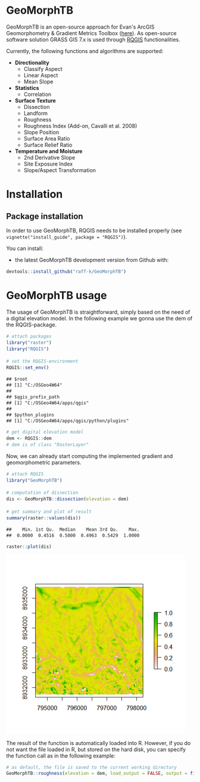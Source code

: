 
<!-- README.md is generated from README.Rmd. Please edit that file -->
GeoMorphTB
==========

GeoMorphTB is an open-source approach for Evan's ArcGIS Geomorphometry & Gradient Metrics Toolbox ([here](http://evansmurphy.wixsite.com/evansspatial/arcgis-gradient-metrics-toolbox)). As open-source software solution GRASS GIS 7.x is used through [RQGIS](https://github.com/jannes-m/RQGIS) functionalities.

Currently, the following functions and algorithms are supported:

-   **Directionality**
    -   Classify Aspect
    -   Linear Aspect
    -   Mean Slope
-   **Statistics**
    -   Correlation
-   **Surface Texture**
    -   Dissection
    -   Landform
    -   Roughness
    -   Roughness Index (Add-on, Cavalli et al. 2008)
    -   Slope Position
    -   Surface Area Ratio
    -   Surface Relief Ratio
-   **Temperature and Moisture**
    -   2nd Derivative Slope
    -   Site Exposure Index
    -   Slope/Aspect Transformation

Installation
============

Package installation
--------------------

In order to use GeoMorphTB, RQGIS needs to be installed properly (see `vignette("install_guide", package = "RQGIS")`).

You can install:

-   the latest GeoMorphTB development version from Github with:

``` r
devtools::install_github("raff-k/GeoMorphTB")
```

GeoMorphTB usage
================

The usage of GeoMorphTB is straightforward, simply based on the need of a digital elevation model. In the following example we gonna use the dem of the RQGIS-package.

``` r
# attach packages
library("raster")
library("RQGIS")

# set the RQGIS-environment
RQGIS::set_env()
```

    ## $root
    ## [1] "C:/OSGeo4W64"
    ## 
    ## $qgis_prefix_path
    ## [1] "C:/OSGeo4W64/apps/qgis"
    ## 
    ## $python_plugins
    ## [1] "C:/OSGeo4W64/apps/qgis/python/plugins"

``` r
# get digital elevation model 
dem <- RQGIS::dem
# dem is of class "RasterLayer"
```

Now, we can already start computing the implemented gradient and geomorphometric parameters.

``` r
# attach RQGIS
library("GeoMorphTB")

# computation of dissection
dis <- GeoMorphTB::dissection(elevation = dem)

# get summary and plot of result
summary(raster::values(dis))
```

    ##    Min. 1st Qu.  Median    Mean 3rd Qu.    Max. 
    ##  0.0000  0.4516  0.5000  0.4963  0.5429  1.0000

``` r
raster::plot(dis)
```

![](README_files/figure-markdown_github/unnamed-chunk-2-1.png)

The result of the function is automatically loaded into R. However, if you do not want the file loaded in R, but stored on the hard disk, you can specify the function call as in the following example:

``` r
# as default, the file is saved to the current working directory
GeoMorphTB::roughness(elevation = dem, load_output = FALSE, output = file.path(tempdir(), "roughness.tif"))
```
